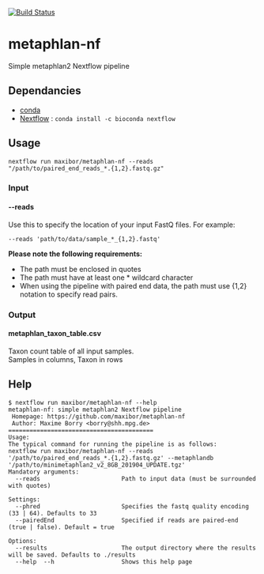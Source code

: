[![Build Status](https://travis-ci.org/maxibor/metaphlan-nf.svg?branch=master)](https://travis-ci.org/maxibor/metaphlan-nf)

# metaphlan-nf

Simple metaphlan2 Nextflow pipeline

## Dependancies

- [conda](https://conda.io/en/latest/) 
- [Nextflow](https://www.nextflow.io/) : `conda install -c bioconda nextflow`

## Usage

```
nextflow run maxibor/metaphlan-nf --reads "/path/to/paired_end_reads_*.{1,2}.fastq.gz"
```

### Input

#### --reads

Use this to specify the location of your input FastQ files. For example:

`--reads 'path/to/data/sample_*_{1,2}.fastq'`

**Please note the following requirements:**

- The path must be enclosed in quotes
- The path must have at least one * wildcard character
- When using the pipeline with paired end data, the path must use {1,2} notation to specify read pairs.


### Output

#### metaphlan_taxon_table.csv

Taxon count table of all input samples.  
Samples in columns, Taxon in rows

## Help

```
$ nextflow run maxibor/metaphlan-nf --help
metaphlan-nf: simple metaphlan2 Nextflow pipeline
 Homepage: https://github.com/maxibor/metaphlan-nf
 Author: Maxime Borry <borry@shh.mpg.de>
=========================================
Usage:
The typical command for running the pipeline is as follows:
nextflow run maxibor/metaphlan-nf --reads '/path/to/paired_end_reads_*.{1,2}.fastq.gz' --metaphlandb '/path/to/minimetaphlan2_v2_8GB_201904_UPDATE.tgz'
Mandatory arguments:
  --reads                       Path to input data (must be surrounded with quotes)

Settings:
  --phred                       Specifies the fastq quality encoding (33 | 64). Defaults to 33
  --pairedEnd                   Specified if reads are paired-end (true | false). Default = true

Options:
  --results                     The output directory where the results will be saved. Defaults to ./results
  --help  --h                   Shows this help page
```
